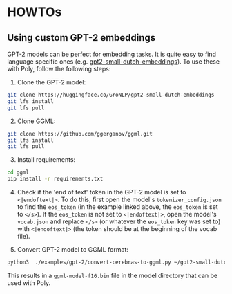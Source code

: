 # HOWTOs

## Using custom GPT-2 embeddings

GPT-2 models can be perfect for embedding tasks. It is quite easy to find language specific ones (e.g.
[gpt2-small-dutch-embeddings](https://huggingface.co/GroNLP/gpt2-small-dutch-embeddings)). To use these with Poly, follow
the following steps:

1. Clone the GPT-2 model:

```sh
git clone https://huggingface.co/GroNLP/gpt2-small-dutch-embeddings
git lfs install
git lfs pull
```

2. Clone GGML:

```sh
git clone https://github.com/ggerganov/ggml.git
git lfs install
git lfs pull
```

3. Install requirements:

```sh
cd ggml
pip install -r requirements.txt
```

4. Check if the 'end of text' token in the GPT-2 model is set to `<|endoftext|>`. To do this, first open the model's
   `tokenizer_config.json` to find the `eos_token` (in the example linked above, the `eos_token` is set to `</s>`). If the
   `eos_token` is not set to `<|endoftext|>`, open the model's `vocab.json` and replace `</s>` (or whatever the `eos_token`
   key was set to) with `<|endoftext|>` (the token should be at the beginning of the vocab file).

5. Convert GPT-2 model to GGML format:

```sh
python3  ./examples/gpt-2/convert-cerebras-to-ggml.py ~/gpt2-small-dutch/
```

This results in a `ggml-model-f16.bin` file in the model directory that can be used with Poly.
